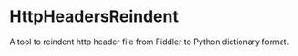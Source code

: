 # HttpHeadersReindent
A tool to reindent http header file from Fiddler to Python dictionary format.
